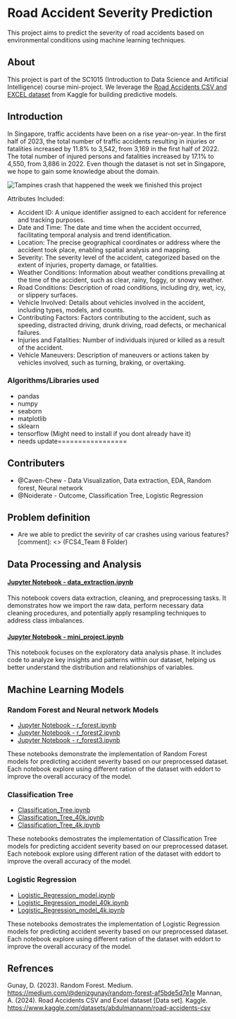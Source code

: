 # Road Accident Severity Prediction

This project aims to predict the severity of road accidents based on environmental conditions using machine learning techniques.


## About

This project is part of the SC1015 (Introduction to Data Science and Artificial Intelligence) course mini-project. We leverage the [Road Accidents CSV and EXCEL dataset](https://www.kaggle.com/datasets/abdulmannann/road-accidents-csv) from Kaggle for building predictive models.
## Introduction
In Singapore, traffic accidents have been on a rise year-on-year. In the first half of 2023, the total number of traffic accidents resulting in injuries or fatalities increased by 11.8% to 3,542, from 3,169 in the first half of 2022. The total number of injured persons and fatalities increased by 17.1% to 4,550, from 3,886 in 2022. Even though the dataset is not set in Singapore, we hope to gain some knowledge about the domain.

![Tampines crash that happened the week we finished this project](https://static1.straitstimes.com.sg/s3fs-public/styles/large30x20/public/articles/2024/04/22/yutampinesaccidentcoll2204.jpg?VersionId=GGwjA_2XTIbaP76m2Y6Hdoi1ImTQw2dx)

Attributes Included:

- Accident ID: A unique identifier assigned to each accident for reference and tracking purposes.
- Date and Time: The date and time when the accident occurred, facilitating temporal analysis and trend identification.
- Location: The precise geographical coordinates or address where the accident took place, enabling spatial analysis and mapping.
- Severity: The severity level of the accident, categorized based on the extent of injuries, property damage, or fatalities.
- Weather Conditions: Information about weather conditions prevailing at the time of the accident, such as clear, rainy, foggy, or snowy weather.
- Road Conditions: Description of road conditions, including dry, wet, icy, or slippery surfaces.
- Vehicle Involved: Details about vehicles involved in the accident, including types, models, and counts.
- Contributing Factors: Factors contributing to the accident, such as speeding, distracted driving, drunk driving, road defects, or mechanical failures.
- Injuries and Fatalities: Number of individuals injured or killed as a result of the accident.
- Vehicle Maneuvers: Description of maneuvers or actions taken by vehicles involved, such as turning, braking, or overtaking.


### Algorithms/Libraries used
- pandas
- numpy
- seaborn
- matplotlib
- sklearn
- tensorflow (Might need to install if you dont already have it)
- needs update=================
## Contributers
- @Caven-Chew - Data Visualization, Data extraction, EDA, Random forest, Neural network
- @Noiderate - Outcome, Classification Tree, Logistic Regression
## Problem definition
- Are we able to predict the sevirity of car crashes using various features?
[comment]: <> (FCS4_Team 8 Folder)
## Data Processing and Analysis

#### [Jupyter Notebook - data_extraction.ipynb](https://github.com/Caven-Chew/SC1015-MINI_PROJECT/blob/main/data_extraction.ipynb)
This notebook covers data extraction, cleaning, and preprocessing tasks. It demonstrates how we import the raw data, perform necessary data cleaning procedures, and potentially apply resampling techniques to address class imbalances.

#### [Jupyter Notebook - mini_project.ipynb](https://github.com/Caven-Chew/SC1015-MINI_PROJECT/blob/main/mini%20project.ipynb)
This notebook focuses on the exploratory data analysis phase. It includes code to analyze key insights and patterns within our dataset, helping us better understand the distribution and relationships of variables.

## Machine Learning Models

### Random Forest and Neural network Models
- [Jupyter Notebook - r_forest.ipynb](https://github.com/Caven-Chew/SC1015-MINI_PROJECT/blob/main/r_forest.ipynb)
- [Jupyter Notebook - r_forest2.ipynb](https://github.com/Caven-Chew/SC1015-MINI_PROJECT/blob/main/r_forest2.ipynb)
- [Jupyter Notebook - r_forest3.ipynb](https://github.com/Caven-Chew/SC1015-MINI_PROJECT/blob/main/r_forest3.ipynb)

These notebooks demonstrate the implementation of Random Forest models for predicting accident severity based on our preprocessed dataset. Each notebook explore using different ration of the dataset with eddort to improve the overall accuracy of the model.

### Classification Tree
- [Classification_Tree.ipynb](https://github.com/Caven-Chew/SC1015-MINI_PROJECT/blob/main/Classification_Tree.ipynb)
- [Classification_Tree_40k.ipynb](https://github.com/Caven-Chew/SC1015-MINI_PROJECT/blob/main/Classification_Tree_40k.ipynb)
- [Classification_Tree_4k.ipynb](https://github.com/Caven-Chew/SC1015-MINI_PROJECT/blob/main/Classification_Tree_4k.ipynb)

These notebooks demostrates the implementation of Classification Tree models for predicting accident severity based on our preprocessed dataset. Each notebook explore using different ration of the dataset with eddort to improve the overall accuracy of the model.

### Logistic Regression
- [Logistic_Regression_model.ipynb](https://github.com/Caven-Chew/SC1015-MINI_PROJECT/blob/main/Logistic_Regression_model.ipynb)
- [Logistic_Regression_model_40k.ipynb](https://github.com/Caven-Chew/SC1015-MINI_PROJECT/blob/main/Logistic_Regression_model_40k.ipynb)
- [Logistic_Regression_model_4k.ipynb](https://github.com/Caven-Chew/SC1015-MINI_PROJECT/blob/main/Logistic_Regression_model_4k.ipynb)

These notebooks demostrates the implementation of Logistic Regression models for predicting accident severity based on our preprocessed dataset. Each notebook explore using different ration of the dataset with eddort to improve the overall accuracy of the model.

## Refrences
Gunay, D. (2023). Random Forest. Medium. https://medium.com/@denizgunay/random-forest-af5bde5d7e1e
Mannan, A. (2024). Road Accidents CSV and Excel dataset [Data set]. Kaggle. https://www.kaggle.com/datasets/abdulmannann/road-accidents-csv